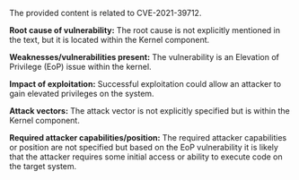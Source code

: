 The provided content is related to CVE-2021-39712.

**Root cause of vulnerability:**
The root cause is not explicitly mentioned in the text, but it is located within the Kernel component.

**Weaknesses/vulnerabilities present:**
The vulnerability is an Elevation of Privilege (EoP) issue within the kernel.

**Impact of exploitation:**
Successful exploitation could allow an attacker to gain elevated privileges on the system.

**Attack vectors:**
The attack vector is not explicitly specified but is within the Kernel component.

**Required attacker capabilities/position:**
The required attacker capabilities or position are not specified but based on the EoP vulnerability it is likely that the attacker requires some initial access or ability to execute code on the target system.